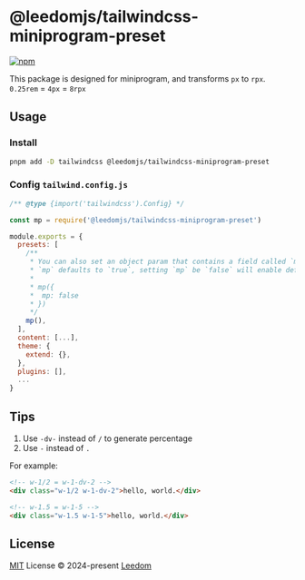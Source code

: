 # @leedomjs/tailwindcss-miniprogram-preset

[![npm](https://img.shields.io/npm/v/@leedomjs/tailwindcss-miniprogram-preset?color=333&label=)](https://www.npmjs.com/package/@leedomjs/tailwindcss-miniprogram-preset)

This package is designed for miniprogram, and transforms `px` to  `rpx`.
`0.25rem` = `4px` = `8rpx`

## Usage

### Install

```bash
pnpm add -D tailwindcss @leedomjs/tailwindcss-miniprogram-preset
```

### Config `tailwind.config.js`

```js
/** @type {import('tailwindcss').Config} */

const mp = require('@leedomjs/tailwindcss-miniprogram-preset')

module.exports = {
  presets: [
    /**
     * You can also set an object param that contains a field called `mp`.
     * `mp` defaults to `true`, setting `mp` be `false` will enable default config of tailwindcss and disable the preset meanwhile.
     * 
     * mp({
     *  mp: false
     * })
     */
    mp(),
  ],
  content: [...],
  theme: {
    extend: {},
  },
  plugins: [],
  ...
}
```

## Tips

1. Use `-dv-` instead of `/` to generate percentage
2. Use `-` instead of `.`

For example:
``` html
<!-- w-1/2 = w-1-dv-2 -->
<div class="w-1/2 w-1-dv-2">hello, world.</div>

<!-- w-1.5 = w-1-5 -->
<div class="w-1.5 w-1-5">hello, world.</div>
```

## License

[MIT](https://github.com/leedomjs/tailwindcss-preset/blob/main/LICENSE) License © 2024-present [Leedom](https://github.com/leedom92)